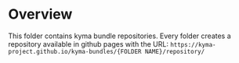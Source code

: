 # Overview

This folder contains kyma bundle repositories. Every folder creates a repository available in github pages with the URL: `https://kyma-project.github.io/kyma-bundles/{FOLDER NAME}/repository/`
